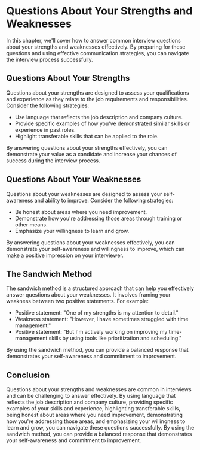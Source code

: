 Questions About Your Strengths and Weaknesses
==============================================================================================

In this chapter, we'll cover how to answer common interview questions about your strengths and weaknesses effectively. By preparing for these questions and using effective communication strategies, you can navigate the interview process successfully.

Questions About Your Strengths
------------------------------

Questions about your strengths are designed to assess your qualifications and experience as they relate to the job requirements and responsibilities. Consider the following strategies:

* Use language that reflects the job description and company culture.
* Provide specific examples of how you've demonstrated similar skills or experience in past roles.
* Highlight transferable skills that can be applied to the role.

By answering questions about your strengths effectively, you can demonstrate your value as a candidate and increase your chances of success during the interview process.

Questions About Your Weaknesses
-------------------------------

Questions about your weaknesses are designed to assess your self-awareness and ability to improve. Consider the following strategies:

* Be honest about areas where you need improvement.
* Demonstrate how you're addressing those areas through training or other means.
* Emphasize your willingness to learn and grow.

By answering questions about your weaknesses effectively, you can demonstrate your self-awareness and willingness to improve, which can make a positive impression on your interviewer.

The Sandwich Method
-------------------

The sandwich method is a structured approach that can help you effectively answer questions about your weaknesses. It involves framing your weakness between two positive statements. For example:

* Positive statement: "One of my strengths is my attention to detail."
* Weakness statement: "However, I have sometimes struggled with time management."
* Positive statement: "But I'm actively working on improving my time-management skills by using tools like prioritization and scheduling."

By using the sandwich method, you can provide a balanced response that demonstrates your self-awareness and commitment to improvement.

Conclusion
----------

Questions about your strengths and weaknesses are common in interviews and can be challenging to answer effectively. By using language that reflects the job description and company culture, providing specific examples of your skills and experience, highlighting transferable skills, being honest about areas where you need improvement, demonstrating how you're addressing those areas, and emphasizing your willingness to learn and grow, you can navigate these questions successfully. By using the sandwich method, you can provide a balanced response that demonstrates your self-awareness and commitment to improvement.
